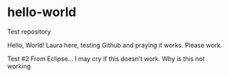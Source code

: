 # hello-world
Test repository

Hello, World! Laura here, testing Github
and praying it works. Please work.

Test #2
From Eclipse... I may cry if this doesn't work.
Why is this not working